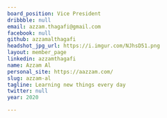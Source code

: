 ```yaml
---
board_position: Vice President
dribbble: null
email: azzam.thagafi@gmail.com
facebook: null
github: azzamalthagafi
headshot_jpg_url: https://i.imgur.com/NJhsD51.png
layout: member_page
linkedin: azzamthagafi
name: Azzam Al
personal_site: https://aazzam.com/
slug: azzam-al
tagline: Learning new things every day
twitter: null
year: 2020

---
```

